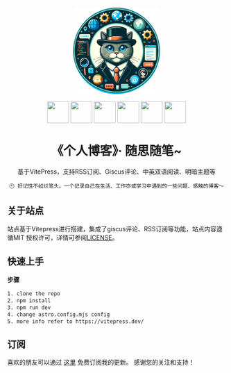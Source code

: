 <p align="center">
    <img width="200" src="https://raw.githubusercontent.com/binarycoder777/binarycoder777.github.io/main/public/favicon.ico">
</p>

<p align="center">
    <a target="_blank">
        <img src="https://vitepress.dev/vitepress-logo-mini.svg" style="width: 50px; height: 50px;"/>
    </a>
    <a target="_blank">
        <img src="https://img.icons8.com/?size=100&id=rY6agKizO9eb&format=png&color=000000" style="width: 50px; height: 50px;"/>
    </a>
    <a target="_blank">
        <img src="https://img.icons8.com/?size=100&id=13841&format=png&color=000000" style="width: 50px; height: 50px;"/>
    </a>
    <a target="_blank">
        <img src="https://img.icons8.com/?size=100&id=yauDoZYEux9L&format=png&color=000000" style="width: 50px; height: 50px;"/>
    </a>
    <a target="_blank">
        <img src="https://img.icons8.com/?size=100&id=12192&format=png&color=000000" style="width: 50px; height: 50px;"/>
    </a>
    <a target="_blank">
        <img src="https://img.icons8.com/?size=100&id=76thz6hgYpSk&format=png&color=000000" style="width: 50px; height: 50px;"/>
    </a>
</p>


<h1 align="center">《个人博客》· 随思随笔~ </h1>

<div align="center">



<p>基于VitePress，支持RSS订阅、Giscus评论、中英双语阅读、明暗主题等</p>

```
🕙 好记性不如烂笔头。一个记录自己在生活、工作亦或学习中遇到的一些问题、感触的博客～
```

</div>


## 关于站点

站点基于Vitepress进行搭建，集成了giscus评论、RSS订阅等功能，站点内容遵循MIT 授权许可，详情可参阅[LICENSE](https://github.com/binarycoder777/binarycoder777.github.io?tab=MIT-1-ov-file)。

## 快速上手

**步骤**
```
1. clone the repo
2. npm install
3. npm run dev
4. change astro.config.mjs config
5. more info refer to https://vitepress.dev/
```
## 订阅

喜欢的朋友可以通过 [这里](https://binarycoder777.cn/feed.rss) 免费订阅我的更新。 感谢您的关注和支持！


